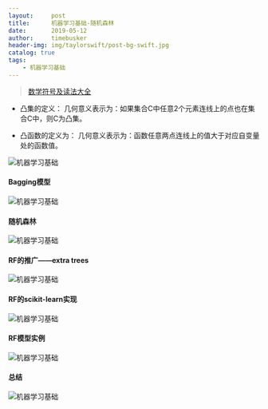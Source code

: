 ```yaml
---
layout:     post
title:      机器学习基础-随机森林
date:       2019-05-12
author:     timebusker
header-img: img/taylorswift/post-bg-swift.jpg
catalog: true
tags:
    - 机器学习基础
---
```


> [数学符号及读法大全](https://blog.csdn.net/qq_37212752/article/details/83956265)

- 凸集的定义：
几何意义表示为：如果集合C中任意2个元素连线上的点也在集合C中，则C为凸集。

- 凸函数的定义为：
几何意义表示为：函数任意两点连线上的值大于对应自变量处的函数值。


![机器学习基础](/img/algorithm/09/0.png)

#### Bagging模型

![机器学习基础](/img/algorithm/09/1.png)

#### 随机森林

![机器学习基础](/img/algorithm/09/2.png)

#### RF的推广——extra trees

![机器学习基础](/img/algorithm/09/3.png)

#### RF的scikit-learn实现

![机器学习基础](/img/algorithm/09/4.png)

#### RF模型实例

![机器学习基础](/img/algorithm/09/5.png)

#### 总结

![机器学习基础](/img/algorithm/09/6.png)

